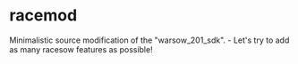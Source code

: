 # racemod
Minimalistic source modification of the "warsow_201_sdk". - Let's try to add as many racesow features as possible!
